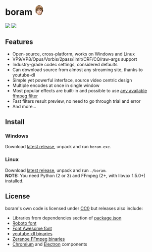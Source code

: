 # boram ![](src/index/icon.png)

![](https://raw.githubusercontent.com/Kagami/boram/assets/boram-source.png)
![](https://raw.githubusercontent.com/Kagami/boram/assets/boram-encode.png)

## Features

* Open-source, cross-platform, works on Windows and Linux
* VP9/VP8/Opus/Vorbis/2pass/limit/CRF/CQ/raw-args support
* Industry-grade codec settings, considered defaults
* Can download source from almost any streaming site, thanks to youtube-dl
* Simple yet powerful interface, source video centric design
* Multiple encodes at once in single window
* Most popular effects are built-in and possible to use [any available ffmpeg filter](https://ffmpeg.org/ffmpeg-filters.html)
* Fast filters result preview, no need to go through trial and error
* And more…

## Install

### Windows

Download [latest release](https://github.com/Kagami/wybm/releases), unpack and run `boram.exe`.

### Linux

Download [latest release](https://github.com/Kagami/wybm/releases), unpack and run `./boram`.  
**NOTE:** You need Python (2 or 3) and FFmpeg (2+, with libvpx 1.5.0+) installed.

## License

boram's own code is licensed under [CC0](legal/LICENSE.BORAM) but releases also include:

* Libraries from dependencies section of [package.json](package.json)
* [Roboto font](legal/LICENSE.ROBOTO)
* [Font Awesome font](legal/LICENSE.FONTAWESOME)
* [youtube-dl binaries](legal/LICENSE.PYTHON)
* [Zeranoe FFmpeg binaries](legal/LICENSE.FFMPEG)
* [Chromium](legal/LICENSE.CHROMIUM) and [Electron](legal/LICENSE.ELECTRON) components
